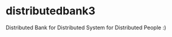 distributedbank3
================

Distributed Bank for Distributed System for Distributed People :)